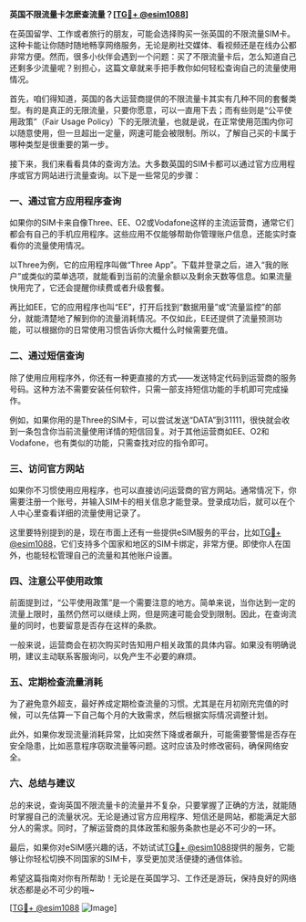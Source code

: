**英国不限流量卡怎麽查流量？[[TG💪+ @esim1088](https://t.me/s/esim1088)]**

在英国留学、工作或者旅行的朋友，可能会选择购买一张英国的不限流量SIM卡。这种卡能让你随时随地畅享网络服务，无论是刷社交媒体、看视频还是在线办公都非常方便。然而，很多小伙伴会遇到一个问题：买了不限流量卡后，怎么知道自己还剩多少流量呢？别担心，这篇文章就来手把手教你如何轻松查询自己的流量使用情况。

首先，咱们得知道，英国的各大运营商提供的不限流量卡其实有几种不同的套餐类型。有的是真正的无限流量，只要你愿意，可以一直用下去；而有些则是“公平使用政策”（Fair Usage Policy）下的无限流量，也就是说，在正常使用范围内你可以随意使用，但一旦超出一定量，网速可能会被限制。所以，了解自己买的卡属于哪种类型是很重要的第一步。

接下来，我们来看看具体的查询方法。大多数英国的SIM卡都可以通过官方应用程序或官方网站进行流量查询。以下是一些常见的步骤：

### 一、通过官方应用程序查询

如果你的SIM卡来自像Three、EE、O2或Vodafone这样的主流运营商，通常它们都会有自己的手机应用程序。这些应用不仅能够帮助你管理账户信息，还能实时查看你的流量使用情况。

以Three为例，它的应用程序叫做“Three App”。下载并登录之后，进入“我的账户”或类似的菜单选项，就能看到当前的流量余额以及剩余天数等信息。如果流量快用完了，它还会提醒你续费或者升级套餐。

再比如EE，它的应用程序也叫“EE”，打开后找到“数据用量”或“流量监控”的部分，就能清楚地了解到你的流量消耗情况。不仅如此，EE还提供了流量预测功能，可以根据你的日常使用习惯告诉你大概什么时候需要充值。

### 二、通过短信查询

除了使用应用程序外，你还有一种更直接的方式——发送特定代码到运营商的服务号码。这种方法不需要安装任何软件，只需一部支持短信功能的手机即可完成操作。

例如，如果你用的是Three的SIM卡，可以尝试发送“DATA”到31111，很快就会收到一条包含你当前流量使用详情的短信回复。对于其他运营商如EE、O2和Vodafone，也有类似的功能，只需查找对应的指令即可。

### 三、访问官方网站

如果你不习惯使用应用程序，也可以直接访问运营商的官方网站。通常情况下，你需要注册一个账号，并输入SIM卡的相关信息才能登录。登录成功后，就可以在个人中心里查看详细的流量使用记录了。

这里要特别提到的是，现在市面上还有一些提供eSIM服务的平台，比如[TG💪+ @esim1088](https://t.me/s/esim1088)，它们支持多个国家和地区的SIM卡绑定，非常方便。即使你人在国外，也能轻松管理自己的流量和其他账户设置。

### 四、注意公平使用政策

前面提到过，“公平使用政策”是一个需要注意的地方。简单来说，当你达到一定的流量上限时，虽然仍然可以继续上网，但是网速可能会受到限制。因此，在查询流量的同时，也要留意是否存在这样的条款。

一般来说，运营商会在初次购买时告知用户相关政策的具体内容。如果没有明确说明，建议主动联系客服询问，以免产生不必要的麻烦。

### 五、定期检查流量消耗

为了避免意外超支，最好养成定期检查流量的习惯。尤其是在月初刚充完值的时候，可以先估算一下自己每个月的大致需求，然后根据实际情况调整计划。

此外，如果你发现流量消耗异常，比如突然下降或者飙升，可能需要警惕是否存在安全隐患，比如恶意程序窃取流量等问题。这时应该及时修改密码，确保网络安全。

### 六、总结与建议

总的来说，查询英国不限流量卡的流量并不复杂，只要掌握了正确的方法，就能随时掌握自己的流量状况。无论是通过官方应用程序、短信还是网站，都能满足大部分人的需求。同时，了解运营商的具体政策和服务条款也是必不可少的一环。

最后，如果你对eSIM感兴趣的话，不妨试试[TG💪+ @esim1088](https://t.me/s/esim1088)提供的服务，它能够让你轻松切换不同国家的SIM卡，享受更加灵活便捷的通信体验。

希望这篇指南对你有所帮助！无论是在英国学习、工作还是游玩，保持良好的网络状态都是必不可少的哦~

[[TG💪+ @esim1088](https://t.me/s/esim1088) ![Image](https://i.postimg.cc/4NQfJmqS/Snipaste-2025-05-13-00-14-12.png)]